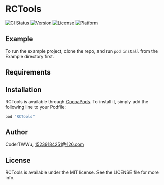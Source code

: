 # RCTools

[![CI Status](http://img.shields.io/travis/CoderTWWu/RCTools.svg?style=flat)](https://travis-ci.org/CoderTWWu/RCTools)
[![Version](https://img.shields.io/cocoapods/v/RCTools.svg?style=flat)](http://cocoapods.org/pods/RCTools)
[![License](https://img.shields.io/cocoapods/l/RCTools.svg?style=flat)](http://cocoapods.org/pods/RCTools)
[![Platform](https://img.shields.io/cocoapods/p/RCTools.svg?style=flat)](http://cocoapods.org/pods/RCTools)

## Example

To run the example project, clone the repo, and run `pod install` from the Example directory first.

## Requirements

## Installation

RCTools is available through [CocoaPods](http://cocoapods.org). To install
it, simply add the following line to your Podfile:

```ruby
pod "RCTools"
```

## Author

CoderTWWu, 15239184251@126.com

## License

RCTools is available under the MIT license. See the LICENSE file for more info.
